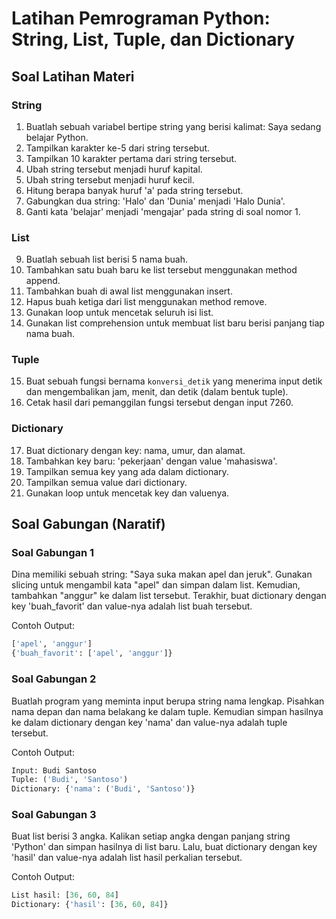 # Latihan Pemrograman Python: String, List, Tuple, dan Dictionary

## Soal Latihan Materi
### String
1.	Buatlah sebuah variabel bertipe string yang berisi kalimat: Saya sedang belajar Python.
2.	Tampilkan karakter ke-5 dari string tersebut.
3.	Tampilkan 10 karakter pertama dari string tersebut.
4.	Ubah string tersebut menjadi huruf kapital.
5.	Ubah string tersebut menjadi huruf kecil.
6.	Hitung berapa banyak huruf 'a' pada string tersebut.
7.	Gabungkan dua string: 'Halo' dan 'Dunia' menjadi 'Halo Dunia'.
8.	Ganti kata 'belajar' menjadi 'mengajar' pada string di soal nomor 1.

### List
9.	Buatlah sebuah list berisi 5 nama buah.
10.	Tambahkan satu buah baru ke list tersebut menggunakan method append.
11.	Tambahkan buah di awal list menggunakan insert.
12.	Hapus buah ketiga dari list menggunakan method remove.
13.	Gunakan loop untuk mencetak seluruh isi list.
14.	Gunakan list comprehension untuk membuat list baru berisi panjang tiap nama buah.

### Tuple
15.	Buat sebuah fungsi bernama `konversi_detik` yang menerima input detik dan mengembalikan jam, menit, dan detik (dalam bentuk tuple).
16.	Cetak hasil dari pemanggilan fungsi tersebut dengan input 7260.

### Dictionary
17.	Buat dictionary dengan key: nama, umur, dan alamat.
18.	Tambahkan key baru: 'pekerjaan' dengan value 'mahasiswa'.
19.	Tampilkan semua key yang ada dalam dictionary.
20.	Tampilkan semua value dari dictionary.
21.	Gunakan loop untuk mencetak key dan valuenya.
 
## Soal Gabungan (Naratif)
### Soal Gabungan 1
Dina memiliki sebuah string: "Saya suka makan apel dan jeruk". 
Gunakan slicing untuk mengambil kata "apel" dan simpan dalam list. Kemudian, tambahkan "anggur" ke dalam list tersebut.
Terakhir, buat dictionary dengan key 'buah_favorit' dan value-nya adalah list buah tersebut.

Contoh Output:
``` python
['apel', 'anggur']
{'buah_favorit': ['apel', 'anggur']}
```

### Soal Gabungan 2
Buatlah program yang meminta input berupa string nama lengkap.
Pisahkan nama depan dan nama belakang ke dalam tuple. Kemudian simpan hasilnya ke dalam dictionary dengan key 'nama' dan value-nya adalah tuple tersebut.

Contoh Output:
``` python
Input: Budi Santoso
Tuple: ('Budi', 'Santoso')
Dictionary: {'nama': ('Budi', 'Santoso')}
```

### Soal Gabungan 3
Buat list berisi 3 angka. Kalikan setiap angka dengan panjang string 'Python' dan simpan hasilnya di list baru.
Lalu, buat dictionary dengan key 'hasil' dan value-nya adalah list hasil perkalian tersebut.

Contoh Output:
``` python
List hasil: [36, 60, 84]
Dictionary: {'hasil': [36, 60, 84]}
```
